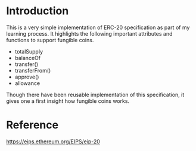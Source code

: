 # Introduction

This is a very simple implementation of ERC-20 specification as part of my learning process. It highlights the following important attributes and functions to support fungible coins.

- totalSupply
- balanceOf
- transfer()
- transferFrom()
- approve()
- allowance

Though there have been reusable implementation of this specification, it gives one a first insight how fungible coins works.

# Reference
https://eips.ethereum.org/EIPS/eip-20